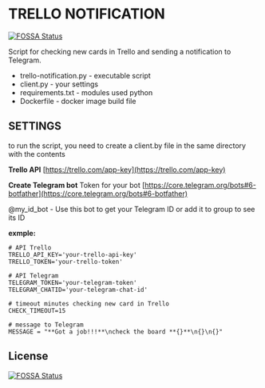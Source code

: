 # TRELLO NOTIFICATION
[![FOSSA Status](https://app.fossa.com/api/projects/git%2Bgithub.com%2Fandrei-sharykau%2Ftrello-it-service.svg?type=shield)](https://app.fossa.com/projects/git%2Bgithub.com%2Fandrei-sharykau%2Ftrello-it-service?ref=badge_shield)

Script for checking new cards in Trello and sending a notification to Telegram. 

* trello-notification.py - executable script
* client.py - your settings
* requirements.txt - modules used python
* Dockerfile - docker image build file 

## SETTINGS

to run the script, you need to create a client.by file in the same directory with the contents

**Trello API**
[https://trello.com/app-key](https://trello.com/app-key)

**Create Telegram bot**
Token for your bot
[https://core.telegram.org/bots#6-botfather](https://core.telegram.org/bots#6-botfather)

@my_id_bot - Use this bot to get your Telegram ID or add it to group to see its ID


**exmple:**
```
# API Trello
TRELLO_API_KEY='your-trello-api-key'
TRELLO_TOKEN='your-trello-token'

# API Telegram
TELEGRAM_TOKEN='your-telegram-token'
TELEGRAM_CHATID='your-telegram-chat-id'

# timeout minutes checking new card in Trello 
CHECK_TIMEOUT=15

# message to Telegram
MESSAGE = "**Got a job!!!**\ncheck the board **{}**\n{}\n{}"
```

## License
[![FOSSA Status](https://app.fossa.com/api/projects/git%2Bgithub.com%2Fandrei-sharykau%2Ftrello-it-service.svg?type=large)](https://app.fossa.com/projects/git%2Bgithub.com%2Fandrei-sharykau%2Ftrello-it-service?ref=badge_large)